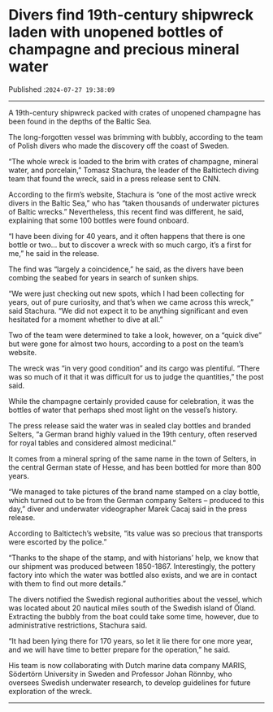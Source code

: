 # Divers find 19th-century shipwreck laden with unopened bottles of champagne and precious mineral water

Published :`2024-07-27 19:38:09`

---

A 19th-century shipwreck packed with crates of unopened champagne has been found in the depths of the Baltic Sea.

The long-forgotten vessel was brimming with bubbly, according to the team of Polish divers who made the discovery off the coast of Sweden.

“The whole wreck is loaded to the brim with crates of champagne, mineral water, and porcelain,” Tomasz Stachura, the leader of the Baltictech diving team that found the wreck, said in a press release sent to CNN.

According to the firm’s website, Stachura is “one of the most active wreck divers in the Baltic Sea,” who has “taken thousands of underwater pictures of Baltic wrecks.” Nevertheless, this recent find was different, he said, explaining that some 100 bottles were found onboard.

“I have been diving for 40 years, and it often happens that there is one bottle or two… but to discover a wreck with so much cargo, it’s a first for me,” he said in the release.

The find was “largely a coincidence,” he said, as the divers have been combing the seabed for years in search of sunken ships.

“We were just checking out new spots, which I had been collecting for years, out of pure curiosity, and that’s when we came across this wreck,” said Stachura. “We did not expect it to be anything significant and even hesitated for a moment whether to dive at all.”

Two of the team were determined to take a look, however, on a “quick dive” but were gone for almost two hours, according to a post on the team’s website.

The wreck was “in very good condition” and its cargo was plentiful. “There was so much of it that it was difficult for us to judge the quantities,” the post said.

While the champagne certainly provided cause for celebration, it was the bottles of water that perhaps shed most light on the vessel’s history.

The press release said the water was in sealed clay bottles and branded Selters, “a German brand highly valued in the 19th century, often reserved for royal tables and considered almost medicinal.”

It comes from a mineral spring of the same name in the town of Selters, in the central German state of Hesse, and has been bottled for more than 800 years.

“We managed to take pictures of the brand name stamped on a clay bottle, which turned out to be from the German company Selters – produced to this day,” diver and underwater videographer Marek Cacaj said in the press release.

According to Baltictech’s website, “its value was so precious that transports were escorted by the police.”

“Thanks to the shape of the stamp, and with historians’ help, we know that our shipment was produced between 1850-1867. Interestingly, the pottery factory into which the water was bottled also exists, and we are in contact with them to find out more details.”

The divers notified the Swedish regional authorities about the vessel, which was located about 20 nautical miles south of the Swedish island of Öland. Extracting the bubbly from the boat could take some time, however, due to administrative restrictions, Stachura said.

“It had been lying there for 170 years, so let it lie there for one more year, and we will have time to better prepare for the operation,” he said.

His team is now collaborating with Dutch marine data company MARIS, Södertörn University in Sweden and Professor Johan Rönnby, who oversees Swedish underwater research, to develop guidelines for future exploration of the wreck.

---

